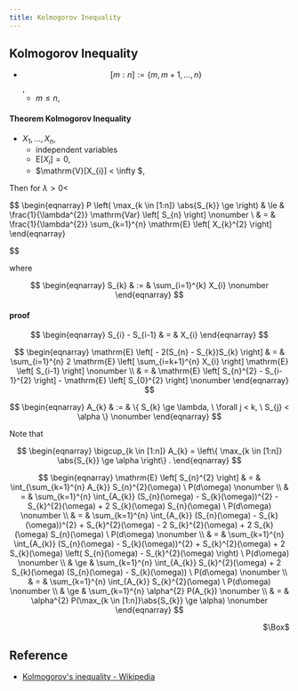 ```yaml
---
title: Kolmogorov Inequality
---
```


## Kolmogorov Inequality

* $$[m:n] := \{m, m+1, \ldots, n\}$$,
    * $m \le n$,

#### Theorem Kolmogorov Inequality
* $X_{1}, \ldots, X_{n}$,
    * independent variables
    * $\mathrm{E}[X_{i}] = 0$,
    * $\mathrm{V}[X_{i}] < \infty $,

Then for $\lambda > 0$<

$$
\begin{eqnarray}
    P
    \left(
        \max_{k \in [1:n]}
            \abs{S_{k}}
        \ge
    \right)
    & \le &
        \frac{1}{\lambda^{2}}
        \mathrm{Var}
        \left[
            S_{n}
        \right]
    \nonumber
    \\
    & = &
        \frac{1}{\lambda^{2}}
        \sum_{k=1}^{n}
            \mathrm{E}
            \left[
                X_{k}^{2}
            \right]
\end{eqnarray}

$$

where

$$
\begin{eqnarray}
    S_{k}
    & := &
        \sum_{i=1}^{k}
            X_{i}
    \nonumber
\end{eqnarray}
$$

#### proof

$$
\begin{eqnarray}
    S_{i} - S_{i-1}
    & = &
        X_{i}
\end{eqnarray}
$$

$$
\begin{eqnarray}
    \mathrm{E}
    \left[
        - 2(S_{n} - S_{k})S_{k}
    \right]
    & = &
        \sum_{i=1}^{n}
            2
            \mathrm{E}
            \left[
                \sum_{i=k+1}^{n}
                    X_{i}
            \right]
            \mathrm{E}
            \left[
                S_{i-1}
            \right]
    \nonumber
    \\
    & = &
        \mathrm{E}
        \left[
            S_{n}^{2} - S_{i-1}^{2}
        \right]
        -
        \mathrm{E}
        \left[
            S_{0}^{2}
        \right]
    \nonumber
\end{eqnarray}
$$

$$
\begin{eqnarray}
    A_{k}
    & := &
        \{
            S_{k}
            \ge
            \lambda,
            \
            \forall j < k,
            \
            S_{j} < \alpha
        \}
    \nonumber
\end{eqnarray}
$$

Note that

$$
\begin{eqnarray}
    \bigcup_{k \in [1:n]}
        A_{k}
    =
    \left\{
        \max_{k \in [1:n]}
            \abs{S_{k}}
        \ge
        \alpha
    \right\}
    .
\end{eqnarray}
$$

$$
\begin{eqnarray}
    \mathrm{E}
    \left[
        S_{n}^{2}
    \right]
    & = &
        \int_{\sum_{k=1}^{n} A_{k}}
            S_{n}^{2}(\omega)
        \ P(d\omega)
    \nonumber
    \\
    & = &
        \sum_{k=1}^{n}
            \int_{A_{k}}
                (S_{n}(\omega) - S_{k}(\omega))^{2}
                -
                S_{k}^{2}(\omega)
                +
                2
                S_{k}(\omega)
                S_{n}(\omega)
            \ P(d\omega)
    \nonumber
    \\
    & = &
        \sum_{k=1}^{n}
            \int_{A_{k}}
                (S_{n}(\omega) - S_{k}(\omega))^{2}
                +
                S_{k}^{2}(\omega)
                -
                2
                S_{k}^{2}(\omega)
                +
                2
                S_{k}(\omega)
                S_{n}(\omega)
            \ P(d\omega)
    \nonumber
    \\
    & = &
        \sum_{k=1}^{n}
            \int_{A_{k}}
                (S_{n}(\omega) - S_{k}(\omega))^{2}
                +
                S_{k}^{2}(\omega)
                +
                2
                S_{k}(\omega)
                \left(
                    S_{n}(\omega)
                    -
                    S_{k}^{2}(\omega)
                \right)
            \ P(d\omega)
    \nonumber
    \\
    & \ge &
        \sum_{k=1}^{n}
            \int_{A_{k}}
                S_{k}^{2}(\omega)
                +
                2
                S_{k}(\omega)
                (S_{n}(\omega) - S_{k}(\omega))
            \ P(d\omega)
    \nonumber
    \\
    & = &
        \sum_{k=1}^{n}
            \int_{A_{k}}
                S_{k}^{2}(\omega)
            \ P(d\omega)
    \nonumber
    \\
    & \ge &
        \sum_{k=1}^{n}
            \alpha^{2}
            P(A_{k})
    \nonumber
    \\
    & = &
        \alpha^{2}
        P(\max_{k \in [1:n]}\abs{S_{k}} \ge \alpha)
    \nonumber
\end{eqnarray}
$$

<div class="QED" style="text-align: right">$\Box$</div>

## Reference
* [Kolmogorov's inequality \- Wikipedia](https://en.wikipedia.org/wiki/Kolmogorov%27s_inequality)

